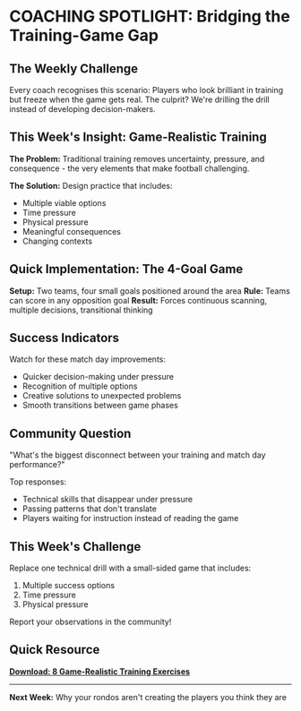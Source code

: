 # COACHING SPOTLIGHT: Bridging the Training-Game Gap

## The Weekly Challenge

Every coach recognises this scenario: Players who look brilliant in training but freeze when the game gets real. The culprit? We're drilling the drill instead of developing decision-makers.

## This Week's Insight: Game-Realistic Training

**The Problem:** Traditional training removes uncertainty, pressure, and consequence - the very elements that make football challenging.

**The Solution:** Design practice that includes:
- Multiple viable options
- Time pressure  
- Physical pressure
- Meaningful consequences
- Changing contexts

## Quick Implementation: The 4-Goal Game

**Setup:** Two teams, four small goals positioned around the area
**Rule:** Teams can score in any opposition goal
**Result:** Forces continuous scanning, multiple decisions, transitional thinking

## Success Indicators

Watch for these match day improvements:
- Quicker decision-making under pressure
- Recognition of multiple options
- Creative solutions to unexpected problems
- Smooth transitions between game phases

## Community Question

"What's the biggest disconnect between your training and match day performance?"

Top responses:
- Technical skills that disappear under pressure
- Passing patterns that don't translate
- Players waiting for instruction instead of reading the game

## This Week's Challenge

Replace one technical drill with a small-sided game that includes:
1. Multiple success options
2. Time pressure
3. Physical pressure

Report your observations in the community!

## Quick Resource

**[Download: 8 Game-Realistic Training Exercises](www.360tft.com/game-realistic)**

---

**Next Week:** Why your rondos aren't creating the players you think they are